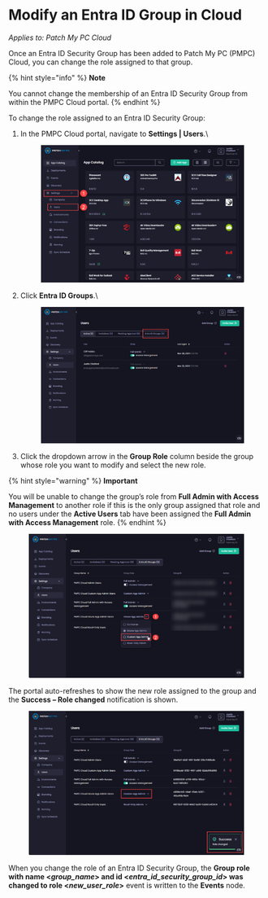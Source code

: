 # Modify an Entra ID Group in Cloud

_Applies to: Patch My PC Cloud_

Once an Entra ID Security Group has been added to Patch My PC (PMPC) Cloud, you can change the role assigned to that group.

{% hint style="info" %}
**Note**

You cannot change the membership of an Entra ID Security Group from within the PMPC Cloud portal.
{% endhint %}

To change the role assigned to an Entra ID Security Group:

1.  In the PMPC Cloud portal, navigate to **Settings | Users**.\


    <figure><img src="../../../../_images/gitbook/image%20%282245%29.png" alt="Navigating to “Settings | Users”"><figcaption></figcaption></figure>


2.  Click **Entra ID Groups**.\


    <figure><img src="../../../../_images/gitbook/image%20%282246%29.png" alt="Clicking “Entra ID Groups”"><figcaption></figcaption></figure>


3. Click the dropdown arrow in the **Group Role** column beside the group whose role you want to modify and select the new role.

{% hint style="warning" %}
**Important**

You will be unable to change the group’s role from **Full Admin with Access Management** to another role if this is the only group assigned that role and no users under the **Active Users** tab have been assigned the **Full Admin with Access Management** role.
{% endhint %}

<figure><img src="../../../../_images/gitbook/image%20%282247%29.png" alt="Clicking the dropdown arrow in the “Group Role” column beside the group whose role you want to modify and selecting the new role"><figcaption></figcaption></figure>

The portal auto-refreshes to show the new role assigned to the group and the **Success – Role changed** notification is shown.

<figure><img src="../../../../_images/gitbook/image%20%282248%29.png" alt="Portal auto-refreshing to show the new role assigned to the group and the “Success – Role changed” notification is shown"><figcaption></figcaption></figure>

When you change the role of an Entra ID Security Group, the **Group role with name <**_**group\_name**_**> and id <**_**entra\_id\_security\_group\_id**_**> was changed to role <**_**new\_user\_role**_**>** event is written to the **Events** node.&#x20;
